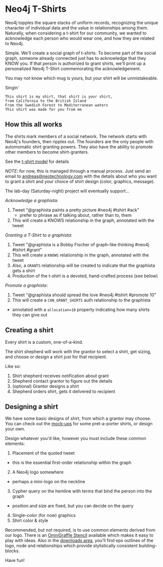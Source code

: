 Neo4j T-Shirts
==============

Neo4j topples the square stacks of uniform records, recognizing the unique character
of individual data and the value in relationships among them. Naturally, when considering
a t-shirt for our community, we wanted to acknowledge each person who would wear one,
and how they are related to Neo4j.

Simple. We'll create a social graph of t-shirts. To become part of the social graph, 
someone already connected just has to acknowledge that they KNOW you. If that person
is authorized to grant shirts, we'll print up a personalized Neo4j T-Shirt commemorating
the acknowledgement.

You may not know which mug is yours, but your shirt will be unmistakeable.

Singin'

    This shirt is my shirt, that shirt is your shirt, 
    from California to the British Island
    From the Swedish Forest to Mediterranean waters
    This shirt was made for you from me

How this all works
------------------
The shirts mark members of a social network. The network starts with Neo4j's founders, then ripples out.
The founders are the only people with automomatic shirt granting powers. They also have the 
ability to promote other members to become shirt-granters. 

See the
[t-shirt model](https://github.com/akollegger/neo4j-tshirt/wiki/T-Shirt-Model) for details


*NOTE*: for now, this is managed through a manual process. Just send an email to
andreas@neotechnology.com with the details about who you want to grant a shirt
and your choice of shirt design (color, graphics, message). 

The lab-day (Saturday-night) project will eventually support...

*Acknowledge a graphista*:

1. Tweet "@graphista paints a pretty picture #neo4j #tshirt #ack"
   - prefer to phrase as if talking about, rather than to, them
2. This will create a KNOWS relationship in the graph, annotated with the tweet

*Granting a T-Shirt to a graphista*:

1. Tweet "@graphista is a Bobby Fischer of graph-like thinking #neo4j #tshirt #grant"
2. This will create a `KNOWS` relationship in the graph, annotated with the tweet
3. Also, a `GRANTS` relationship will be created to indicate that the graphista gets a shirt
4. Production of the t-shirt is a devoted, hand-crafted process (see below)

*Promote a graphista*:

1. Tweet "@graphista should spread the love #neo4j #tshirt #promote 10"
2. This will create a `CAN_GRANT_SHIRTS` auth relationship to the graphista
  - annotated with a `allocation=10` property indicating how many shirts they can give out


Creating a shirt
----------------
Every shirt is a custom, one-of-a-kind. 

The shirt shepherd will work with the grantor to select a shirt, get sizing, and choose
or design a shirt just for that recipient. 

Like so:

1. Shirt shepherd receives notification about grant
2. Shepherd contact grantor to figure out the details
3. (optional) Grantor designs a shirt
4. Shepherd orders shirt, gets it delivered to recipient

Designing a shirt
-----------------
We have some basic designs of shirt, from which a grantor may choose. You can check
out the [mock-ups](https://github.com/akollegger/neo4j-tshirt/wiki/T-Shirt-Examples) for
some pret-a-porter shirts, or design your own. 

Design whatever you'd like, however you must include these common elements:

1. Placement of the quoted tweet
  - this is the essential first-order relationship within the graph
2. A Neo4j logo somewhere
  - perhaps a mini-logo on the neckline
3. Cypher query on the hemline with terms that bind the person into the graph
  - position and size are fixed, but you can decide on the query
4. Single-color (for now) graphics
5. Shirt color & style

Recommended, but not required, is to use common elements derived from our logo. There is
an [OmniGraffle Stencil](https://github.com/akollegger/neo4j-tshirt/downloads) available
which makes it easy to play with ideas. Also in the 
[downloads area](https://github.com/akollegger/neo4j-tshirt/downloads), you'll find eps 
outlines of the logo, node and relationships which provide stylistically consistent building-blocks. 

Have fun!

